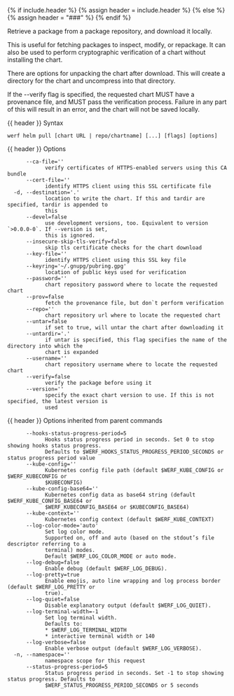 {% if include.header %}
{% assign header = include.header %}
{% else %}
{% assign header = "###" %}
{% endif %}

Retrieve a package from a package repository, and download it locally.

This is useful for fetching packages to inspect, modify, or repackage. It can
also be used to perform cryptographic verification of a chart without installing
the chart.

There are options for unpacking the chart after download. This will create a
directory for the chart and uncompress into that directory.

If the --verify flag is specified, the requested chart MUST have a provenance
file, and MUST pass the verification process. Failure in any part of this will
result in an error, and the chart will not be saved locally.


{{ header }} Syntax

```shell
werf helm pull [chart URL | repo/chartname] [...] [flags] [options]
```

{{ header }} Options

```shell
      --ca-file=''
            verify certificates of HTTPS-enabled servers using this CA bundle
      --cert-file=''
            identify HTTPS client using this SSL certificate file
  -d, --destination='.'
            location to write the chart. If this and tardir are specified, tardir is appended to    
            this
      --devel=false
            use development versions, too. Equivalent to version `>0.0.0-0`. If --version is set,   
            this is ignored.
      --insecure-skip-tls-verify=false
            skip tls certificate checks for the chart download
      --key-file=''
            identify HTTPS client using this SSL key file
      --keyring='~/.gnupg/pubring.gpg'
            location of public keys used for verification
      --password=''
            chart repository password where to locate the requested chart
      --prov=false
            fetch the provenance file, but don`t perform verification
      --repo=''
            chart repository url where to locate the requested chart
      --untar=false
            if set to true, will untar the chart after downloading it
      --untardir='.'
            if untar is specified, this flag specifies the name of the directory into which the     
            chart is expanded
      --username=''
            chart repository username where to locate the requested chart
      --verify=false
            verify the package before using it
      --version=''
            specify the exact chart version to use. If this is not specified, the latest version is 
            used
```

{{ header }} Options inherited from parent commands

```shell
      --hooks-status-progress-period=5
            Hooks status progress period in seconds. Set 0 to stop showing hooks status progress.   
            Defaults to $WERF_HOOKS_STATUS_PROGRESS_PERIOD_SECONDS or status progress period value
      --kube-config=''
            Kubernetes config file path (default $WERF_KUBE_CONFIG or $WERF_KUBECONFIG or           
            $KUBECONFIG)
      --kube-config-base64=''
            Kubernetes config data as base64 string (default $WERF_KUBE_CONFIG_BASE64 or            
            $WERF_KUBECONFIG_BASE64 or $KUBECONFIG_BASE64)
      --kube-context=''
            Kubernetes config context (default $WERF_KUBE_CONTEXT)
      --log-color-mode='auto'
            Set log color mode.
            Supported on, off and auto (based on the stdout’s file descriptor referring to a        
            terminal) modes.
            Default $WERF_LOG_COLOR_MODE or auto mode.
      --log-debug=false
            Enable debug (default $WERF_LOG_DEBUG).
      --log-pretty=true
            Enable emojis, auto line wrapping and log process border (default $WERF_LOG_PRETTY or   
            true).
      --log-quiet=false
            Disable explanatory output (default $WERF_LOG_QUIET).
      --log-terminal-width=-1
            Set log terminal width.
            Defaults to:
            * $WERF_LOG_TERMINAL_WIDTH
            * interactive terminal width or 140
      --log-verbose=false
            Enable verbose output (default $WERF_LOG_VERBOSE).
  -n, --namespace=''
            namespace scope for this request
      --status-progress-period=5
            Status progress period in seconds. Set -1 to stop showing status progress. Defaults to  
            $WERF_STATUS_PROGRESS_PERIOD_SECONDS or 5 seconds
```

